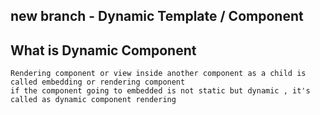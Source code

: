 ## new branch - Dynamic Template / Component  

## What is Dynamic Component

    Rendering component or view inside another component as a child is called embedding or rendering component 
    if the component going to embedded is not static but dynamic , it's called as dynamic component rendering

    

